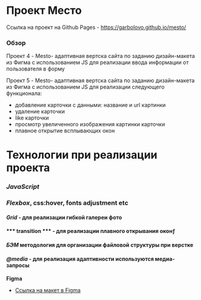 # Проект Место


Ссылка на проект на Github Pages - https://garbolovo.github.io/mesto/


### Обзор
 Проект 4 - Mesto- адаптивная вертска сайта по заданию дизайн-макета из Фигма c использованием JS для реализации ввода информации от пользователя в форму

 Проект 5 - Mesto- адаптивная вертска сайта по заданию дизайн-макета из Фигма c использованием JS для реализации следующего функционала:
 - добавление карточки с данными: название и url картинки
 - удаление карточки
 - like карточки
 - просмотр увеличенного изображения картинки карточки
 - плавное открытие всплывающих окон

# **Технологии при реализации проекта**
### ***JavaScript***
### ***Flexbox***, css:hover, fonts adjustment etc
#### ***Grid*** - для реализации гибкой галереи фото
#### *** transition *** - для реализации плавного открывания оконƒ
#### ***БЭМ*** методология для организации файловой структуры при верстке
#### ***@media*** - для реализация адаптивности используются медиа-запросы

**Figma**

* [Ссылка на макет в Figma](https://www.figma.com/file/2cn9N9jSkmxD84oJik7xL7/JavaScript.-Sprint-4?node-id=0%3A1)

